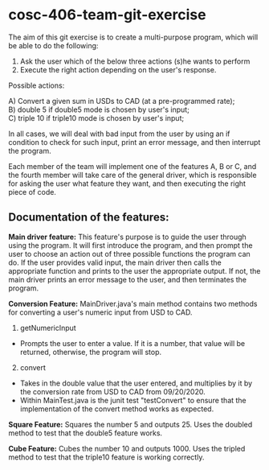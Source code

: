 # cosc-406-team-git-exercise

The aim of this git exercise is to create a multi-purpose program, which will be able to do the following: 

1) Ask the user which of the below three actions (s)he wants to perform
2) Execute the right action depending on the user's response. 

Possible actions: 

A) Convert a given sum in USDs to CAD (at a pre-programmed rate); </br>
B) double 5 if double5 mode is chosen by user's input; </br>
C) triple 10 if triple10 mode is chosen by user's input; </br>

In all cases, we will deal with bad input from the user by using an if condition to check for such input, print an error message, and then interrupt the program. 

Each member of the team will implement one of the features A, B or C, and the fourth member will take care of the general driver, which is responsible for asking the user what feature they want, and then executing the right piece of code. 

## Documentation of the features: 
<b>Main driver feature:</b>
This feature's purpose is to guide the user through using the program. It will first introduce the program, 
and then prompt the user to choose an action out of three possible functions the program can do. If the user provides valid input, 
the main driver then calls the appropriate function and prints to the user the appropriate output. If not, the main driver 
prints an error message to the user, and then terminates the program. 

<b>Conversion Feature:</b>
MainDriver.java's main method contains two methods for converting a user's numeric input from USD to CAD.
1) getNumericInput 
- Prompts the user to enter a value. If it is a number, that value will be returned, otherwise, the program will stop.
2) convert
- Takes in the double value that the user entered, and multiplies by it by the conversion rate from USD to CAD from 09/20/2020.
- Within MainTest.java is the junit test "testConvert" to ensure that the implementation of the convert method works as expected.

<b>Square Feature:</b>
Squares the number 5 and outputs 25. Uses the doubled method to test that the double5 feature works.

<b>Cube Feature:</b>
Cubes the number 10 and outputs 1000. Uses the tripled method to test that the triple10 feature is working correctly.
